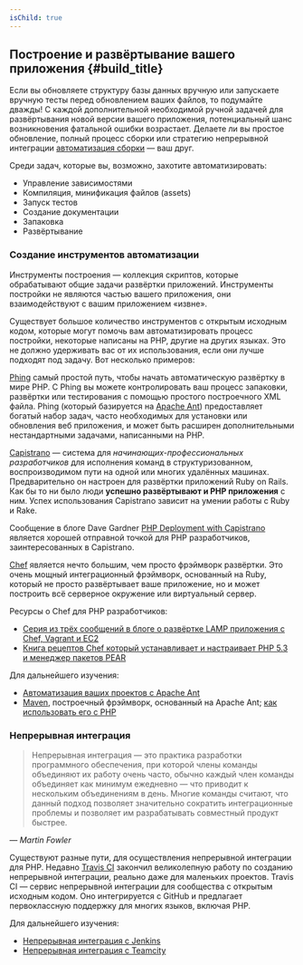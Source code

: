 ```yaml
---
isChild: true
---
```


## Построение и развёртывание вашего приложения {#build_title}

Если вы обновляете структуру базы данных вручную или запускаете вручную тесты перед обновлением ваших файлов, то подумайте дважды! С каждой дополнительной необходимой ручной задачей для развёртывания новой версии вашего приложения, потенциальный шанс возникновения фатальной ошибки возрастает. Делаете ли вы простое обновление, полный процесс сборки или стратегию непрерывной интеграции [автоматизация сборки](http://ru.wikipedia.org/wiki/%D0%90%D0%B2%D1%82%D0%BE%D0%BC%D0%B0%D1%82%D0%B8%D0%B7%D0%B0%D1%86%D0%B8%D1%8F_%D1%81%D0%B1%D0%BE%D1%80%D0%BA%D0%B8) &mdash; ваш друг.

Среди задач, которые вы, возможно, захотите автоматизировать:

* Управление зависимостями
* Компиляция, минификация файлов (assets)
* Запуск тестов
* Создание документации
* Запаковка
* Развёртывание


### Создание инструментов автоматизации

Инструменты построения &mdash; коллекция скриптов, которые обрабатывают общие задачи развёртки приложений. Инструменты постройки не являются частью вашего приложения, они взаимодействуют с вашим приложением &laquo;извне&raquo;.

Существует большое количество инструментов с открытым исходным кодом, которые могут помочь вам автоматизировать процесс постройки, некоторые написаны на PHP, другие на других языках. Это не должно удерживать вас от их использования, если они лучше подходят под задачу. Вот несколько примеров:

[Phing](http://www.phing.info/) самый простой путь, чтобы начать автоматическую развёртку в мире PHP. С Phing вы можете контролировать ваш процесс запаковки, развёртки или тестирования с помощью простого построечного XML файла. Phing (который базируется на [Apache Ant](http://ant.apache.org/)) предоставляет богатый набор задач, часто необходимых для установки или обновления веб приложения, и может быть расширен дополнительными нестандартными задачами, написанными на PHP.

[Capistrano](https://github.com/capistrano/capistrano/wiki) &mdash; система для *начинающих-профессиональных разработчиков* для исполнения команд в структуризованном, воспроизводимом пути на одной или многих удалённых машинах. Предварительно он настроен для развёртки приложений Ruby on Rails. Как бы то ни было люди **успешно развёртывают и PHP приложения** с ним. Успех использования Capistrano зависит на умении работы с Ruby и Rake. 

Сообщение в блоге Dave Gardner [PHP Deployment with Capistrano](http://www.davegardner.me.uk/blog/2012/02/13/php-deployment-with-capistrano/) является хорошей отправной точкой для PHP разработчиков, заинтересованных в Capistrano.

[Chef](http://www.opscode.com/chef/) является нечто большим, чем просто фрэймворк развёртки. Это очень мощный интеграционный фрэймворк, основанный на Ruby, который не просто развёртывает ваше приложение, но и может построить всё серверное окружение или виртуальный сервер.

Ресурсы о Chef для PHP разработчиков:

* [Серия из трёх сообщений в блоге о развёртке LAMP приложения с Chef, Vagrant и EC2](http://www.jasongrimes.org/2012/06/managing-lamp-environments-with-chef-vagrant-and-ec2-1-of-3/)
* [Книга рецептов Chef который устанавливает и настраивает PHP 5.3 и менеджер пакетов PEAR](https://github.com/opscode-cookbooks/php)

Для дальнейшего изучения:

* [Автоматизация ваших проектов с Apache Ant](http://net.tutsplus.com/tutorials/other/automate-your-projects-with-apache-ant/)
* [Maven](http://maven.apache.org/), построечный фрэймворк, основанный на Apache Ant; [как использовать его с PHP](http://www.php-maven.org/)

### Непрерывная интеграция

> Непрерывная интеграция &mdash; это практика разработки программного обеспечения, при которой члены команды объединяют их
> работу очень часто, обычно каждый член команды объединяет как минимум ежедневно &mdash; что приводит к нескольким
> объединениям в день. Многие команды считают, что данный подход позволяет значительно сократить интеграционные
> проблемы и позволяет им разрабатывать совместный продукт быстрее.

*&mdash; Martin Fowler*

Существуют разные пути, для осуществления непрерывной интеграции для PHP. Недавно [Travis CI](https://travis-ci.org/) закончил великолепную работу по созданию непрерывной интеграции, реально даже для маленьких проектов. Travis CI &mdash; сервис непрерывной интеграции для сообщества с открытым исходным кодом. Оно интегрируется с GitHub и предлагает первоклассную поддержку для многих языков, включая PHP.

Для дальнейшего изучения:

* [Непрерывная интеграция с Jenkins](http://jenkins-ci.org/)
* [Непрерывная интеграция с Teamcity](http://www.jetbrains.com/teamcity/)
